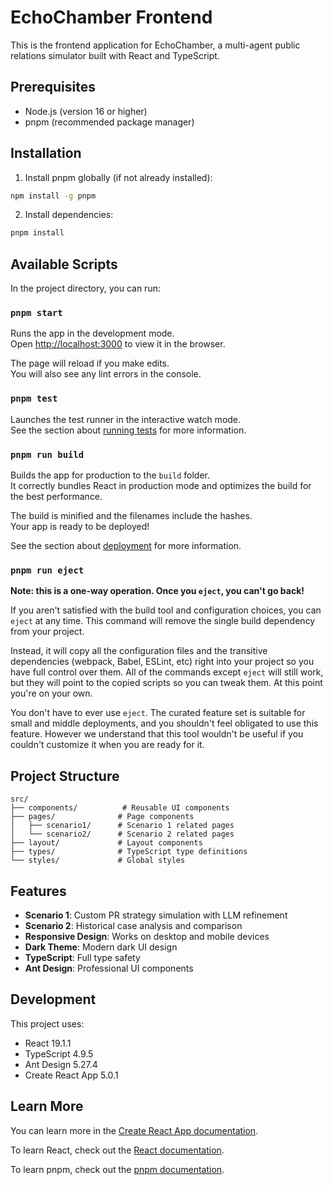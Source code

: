 # EchoChamber Frontend

This is the frontend application for EchoChamber, a multi-agent public relations simulator built with React and TypeScript.

## Prerequisites

- Node.js (version 16 or higher)
- pnpm (recommended package manager)

## Installation

1. Install pnpm globally (if not already installed):
```bash
npm install -g pnpm
```

2. Install dependencies:
```bash
pnpm install
```

## Available Scripts

In the project directory, you can run:

### `pnpm start`

Runs the app in the development mode.\
Open [http://localhost:3000](http://localhost:3000) to view it in the browser.

The page will reload if you make edits.\
You will also see any lint errors in the console.

### `pnpm test`

Launches the test runner in the interactive watch mode.\
See the section about [running tests](https://facebook.github.io/create-react-app/docs/running-tests) for more information.

### `pnpm run build`

Builds the app for production to the `build` folder.\
It correctly bundles React in production mode and optimizes the build for the best performance.

The build is minified and the filenames include the hashes.\
Your app is ready to be deployed!

See the section about [deployment](https://facebook.github.io/create-react-app/docs/deployment) for more information.

### `pnpm run eject`

**Note: this is a one-way operation. Once you `eject`, you can't go back!**

If you aren't satisfied with the build tool and configuration choices, you can `eject` at any time. This command will remove the single build dependency from your project.

Instead, it will copy all the configuration files and the transitive dependencies (webpack, Babel, ESLint, etc) right into your project so you have full control over them. All of the commands except `eject` will still work, but they will point to the copied scripts so you can tweak them. At this point you're on your own.

You don't have to ever use `eject`. The curated feature set is suitable for small and middle deployments, and you shouldn't feel obligated to use this feature. However we understand that this tool wouldn't be useful if you couldn't customize it when you are ready for it.

## Project Structure

```
src/
├── components/          # Reusable UI components
├── pages/              # Page components
│   ├── scenario1/      # Scenario 1 related pages
│   └── scenario2/      # Scenario 2 related pages
├── layout/             # Layout components
├── types/              # TypeScript type definitions
└── styles/             # Global styles
```

## Features

- **Scenario 1**: Custom PR strategy simulation with LLM refinement
- **Scenario 2**: Historical case analysis and comparison
- **Responsive Design**: Works on desktop and mobile devices
- **Dark Theme**: Modern dark UI design
- **TypeScript**: Full type safety
- **Ant Design**: Professional UI components

## Development

This project uses:
- React 19.1.1
- TypeScript 4.9.5
- Ant Design 5.27.4
- Create React App 5.0.1

## Learn More

You can learn more in the [Create React App documentation](https://facebook.github.io/create-react-app/docs/getting-started).

To learn React, check out the [React documentation](https://reactjs.org/).

To learn pnpm, check out the [pnpm documentation](https://pnpm.io/).
